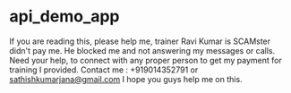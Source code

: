 # api_demo_app
If you are reading this, please help me, trainer Ravi Kumar is SCAMster didn't pay me. He blocked me and not answering my messages or calls.
Need your help, to connect with any proper person to get my payment for training I provided.
Contact me : +919014352791 or sathishkumarjana@gmail.com
I hope you guys help me on this.
